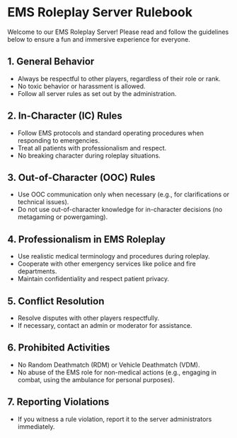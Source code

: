 # EMS Roleplay Server Rulebook

Welcome to our EMS Roleplay Server! Please read and follow the guidelines below to ensure a fun and immersive experience for everyone.

## 1. General Behavior
- Always be respectful to other players, regardless of their role or rank.
- No toxic behavior or harassment is allowed.
- Follow all server rules as set out by the administration.

## 2. In-Character (IC) Rules
- Follow EMS protocols and standard operating procedures when responding to emergencies.
- Treat all patients with professionalism and respect.
- No breaking character during roleplay situations.

## 3. Out-of-Character (OOC) Rules
- Use OOC communication only when necessary (e.g., for clarifications or technical issues).
- Do not use out-of-character knowledge for in-character decisions (no metagaming or powergaming).

## 4. Professionalism in EMS Roleplay
- Use realistic medical terminology and procedures during roleplay.
- Cooperate with other emergency services like police and fire departments.
- Maintain confidentiality and respect patient privacy.

## 5. Conflict Resolution
- Resolve disputes with other players respectfully.
- If necessary, contact an admin or moderator for assistance.

## 6. Prohibited Activities
- No Random Deathmatch (RDM) or Vehicle Deathmatch (VDM).
- No abuse of the EMS role for non-medical actions (e.g., engaging in combat, using the ambulance for personal purposes).

## 7. Reporting Violations
- If you witness a rule violation, report it to the server administrators immediately.
